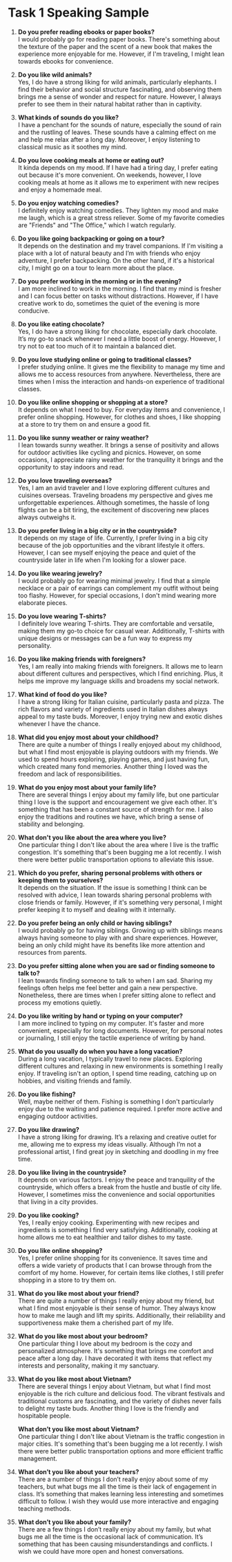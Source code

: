 # Task 1 Speaking Sample
1. **Do you prefer reading ebooks or paper books?**  
   I would probably go for reading paper books. There's something about the texture of the paper and the scent of a new book that makes the experience more enjoyable for me. However, if I'm traveling, I might lean towards ebooks for convenience.

2. **Do you like wild animals?**  
   Yes, I do have a strong liking for wild animals, particularly elephants. I find their behavior and social structure fascinating, and observing them brings me a sense of wonder and respect for nature. However, I always prefer to see them in their natural habitat rather than in captivity.

3. **What kinds of sounds do you like?**  
   I have a penchant for the sounds of nature, especially the sound of rain and the rustling of leaves. These sounds have a calming effect on me and help me relax after a long day. Moreover, I enjoy listening to classical music as it soothes my mind.

4. **Do you love cooking meals at home or eating out?**  
   It kinda depends on my mood. If I have had a tiring day, I prefer eating out because it's more convenient. On weekends, however, I love cooking meals at home as it allows me to experiment with new recipes and enjoy a homemade meal.

5. **Do you enjoy watching comedies?**  
   I definitely enjoy watching comedies. They lighten my mood and make me laugh, which is a great stress reliever. Some of my favorite comedies are "Friends" and "The Office," which I watch regularly.

6. **Do you like going backpacking or going on a tour?**  
   It depends on the destination and my travel companions. If I'm visiting a place with a lot of natural beauty and I’m with friends who enjoy adventure, I prefer backpacking. On the other hand, if it's a historical city, I might go on a tour to learn more about the place.

7. **Do you prefer working in the morning or in the evening?**  
   I am more inclined to work in the morning. I find that my mind is fresher and I can focus better on tasks without distractions. However, if I have creative work to do, sometimes the quiet of the evening is more conducive.

8. **Do you like eating chocolate?**  
   Yes, I do have a strong liking for chocolate, especially dark chocolate. It’s my go-to snack whenever I need a little boost of energy. However, I try not to eat too much of it to maintain a balanced diet.

9. **Do you love studying online or going to traditional classes?**  
   I prefer studying online. It gives me the flexibility to manage my time and allows me to access resources from anywhere. Nevertheless, there are times when I miss the interaction and hands-on experience of traditional classes.

10. **Do you like online shopping or shopping at a store?**  
    It depends on what I need to buy. For everyday items and convenience, I prefer online shopping. However, for clothes and shoes, I like shopping at a store to try them on and ensure a good fit.

11. **Do you like sunny weather or rainy weather?**  
    I lean towards sunny weather. It brings a sense of positivity and allows for outdoor activities like cycling and picnics. However, on some occasions, I appreciate rainy weather for the tranquility it brings and the opportunity to stay indoors and read.

12. **Do you love traveling overseas?**  
    Yes, I am an avid traveler and I love exploring different cultures and cuisines overseas. Traveling broadens my perspective and gives me unforgettable experiences. Although sometimes, the hassle of long flights can be a bit tiring, the excitement of discovering new places always outweighs it.

13. **Do you prefer living in a big city or in the countryside?**  
    It depends on my stage of life. Currently, I prefer living in a big city because of the job opportunities and the vibrant lifestyle it offers. However, I can see myself enjoying the peace and quiet of the countryside later in life when I'm looking for a slower pace.

14. **Do you like wearing jewelry?**  
    I would probably go for wearing minimal jewelry. I find that a simple necklace or a pair of earrings can complement my outfit without being too flashy. However, for special occasions, I don't mind wearing more elaborate pieces.

15. **Do you love wearing T-shirts?**  
    I definitely love wearing T-shirts. They are comfortable and versatile, making them my go-to choice for casual wear. Additionally, T-shirts with unique designs or messages can be a fun way to express my personality.

16. **Do you like making friends with foreigners?**  
    Yes, I am really into making friends with foreigners. It allows me to learn about different cultures and perspectives, which I find enriching. Plus, it helps me improve my language skills and broadens my social network.

17. **What kind of food do you like?**  
    I have a strong liking for Italian cuisine, particularly pasta and pizza. The rich flavors and variety of ingredients used in Italian dishes always appeal to my taste buds. Moreover, I enjoy trying new and exotic dishes whenever I have the chance.

18. **What did you enjoy most about your childhood?**  
    There are quite a number of things I really enjoyed about my childhood, but what I find most enjoyable is playing outdoors with my friends. We used to spend hours exploring, playing games, and just having fun, which created many fond memories. Another thing I loved was the freedom and lack of responsibilities.

19. **What do you enjoy most about your family life?**  
    There are several things I enjoy about my family life, but one particular thing I love is the support and encouragement we give each other. It's something that has been a constant source of strength for me. I also enjoy the traditions and routines we have, which bring a sense of stability and belonging.

20. **What don't you like about the area where you live?**  
    One particular thing I don't like about the area where I live is the traffic congestion. It's something that's been bugging me a lot recently. I wish there were better public transportation options to alleviate this issue.

21. **Which do you prefer, sharing personal problems with others or keeping them to yourselves?**  
    It depends on the situation. If the issue is something I think can be resolved with advice, I lean towards sharing personal problems with close friends or family. However, if it's something very personal, I might prefer keeping it to myself and dealing with it internally.

22. **Do you prefer being an only child or having siblings?**  
    I would probably go for having siblings. Growing up with siblings means always having someone to play with and share experiences. However, being an only child might have its benefits like more attention and resources from parents.

23. **Do you prefer sitting alone when you are sad or finding someone to talk to?**  
    I lean towards finding someone to talk to when I am sad. Sharing my feelings often helps me feel better and gain a new perspective. Nonetheless, there are times when I prefer sitting alone to reflect and process my emotions quietly.

24. **Do you like writing by hand or typing on your computer?**  
    I am more inclined to typing on my computer. It's faster and more convenient, especially for long documents. However, for personal notes or journaling, I still enjoy the tactile experience of writing by hand.

25. **What do you usually do when you have a long vacation?**  
    During a long vacation, I typically travel to new places. Exploring different cultures and relaxing in new environments is something I really enjoy. If traveling isn't an option, I spend time reading, catching up on hobbies, and visiting friends and family.

26. **Do you like fishing?**  
    Well, maybe neither of them. Fishing is something I don't particularly enjoy due to the waiting and patience required. I prefer more active and engaging outdoor activities.

27. **Do you like drawing?**  
    I have a strong liking for drawing. It’s a relaxing and creative outlet for me, allowing me to express my ideas visually. Although I’m not a professional artist, I find great joy in sketching and doodling in my free time.

28. **Do you like living in the countryside?**  
    It depends on various factors. I enjoy the peace and tranquility of the countryside, which offers a break from the hustle and bustle of city life. However, I sometimes miss the convenience and social opportunities that living in a city provides.

29. **Do you like cooking?**  
    Yes, I really enjoy cooking. Experimenting with new recipes and ingredients is something I find very satisfying. Additionally, cooking at home allows me to eat healthier and tailor dishes to my taste.

30. **Do you like online shopping?**  
    Yes, I prefer online shopping for its convenience. It saves time and offers a wide variety of products that I can browse through from the comfort of my home. However, for certain items like clothes, I still prefer shopping in a store to try them on.

31. **What do you like most about your friend?**  
    There are quite a number of things I really enjoy about my friend, but what I find most enjoyable is their sense of humor. They always know how to make me laugh and lift my spirits. Additionally, their reliability and supportiveness make them a cherished part of my life.

32. **What do you like most about your bedroom?**  
    One particular thing I love about my bedroom is the cozy and personalized atmosphere. It's something that brings me comfort and peace after a long day. I have decorated it with items that reflect my interests and personality, making it my sanctuary.

33. **What do you like most about Vietnam?**  
    There are several things I enjoy about Vietnam, but what I find most enjoyable is the rich culture and delicious food. The vibrant festivals and traditional customs are fascinating, and the variety of dishes never fails to delight my taste buds. Another thing I love is the friendly and hospitable people.

    **What don’t you like most about Vietnam?**  
    One particular thing I don't like about Vietnam is the traffic congestion in major cities. It's something that's been bugging me a lot recently. I wish there were better public transportation options and more efficient traffic management.

34. **What don’t you like about your teachers?**  
    There are a number of things I don’t really enjoy about some of my teachers, but what bugs me all the time is their lack of engagement in class. It’s something that makes learning less interesting and sometimes difficult to follow. I wish they would use more interactive and engaging teaching methods.

35. **What don’t you like about your family?**  
    There are a few things I don’t really enjoy about my family, but what bugs me all the time is the occasional lack of communication. It’s something that has been causing misunderstandings and conflicts. I wish we could have more open and honest conversations.
